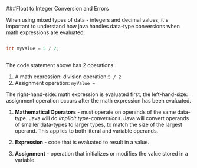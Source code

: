 ###Float to Integer Conversion and Errors

When using mixed types of data - integers and decimal values, it's important to understand how java handles data-type conversions when math expressions are evaluated.


```java

int myValue = 5 / 2;    
  
```

The code statement above has 2 operations:

  1. A math expression: division operation:` 5 / 2 `
  2. Assignment operation: `myValue = ` 

The right-hand-side: math expression is evaluated first, the left-hand-size: assignment operation occurs after the math expression has been evaluated.

 1. **Mathematical Operators** - must operate on operands of the same data-type. Java will do _implicit type-conversions_. Java will convert operands of smaller data-types to larger types, to match the size of the largest operand.  This applies to both literal and variable operands.
 
 
 2.  **Expression** - code that is evaluated to result in a value.
 
 3.  **Assignment** - operation that initializes or modifies the value stored in a variable.
 


